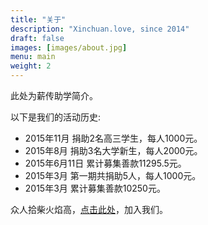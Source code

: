 ```yaml
---
title: "关于"
description: "Xinchuan.love, since 2014"
draft: false
images: [images/about.jpg]
menu: main
weight: 2
---
```


此处为薪传助学简介。

以下是我们的活动历史:

* 2015年11月 捐助2名高三学生，每人1000元。
* 2015年8月 捐助3名大学新生，每人2000元。
* 2015年6月11日 累计募集善款11295.5元。
* 2015年3月 第一期共捐助5人，每人1000元。
* 2015年3月 累计募集善款10250元。

众人拾柴火焰高，[点击此处](https://)，加入我们。